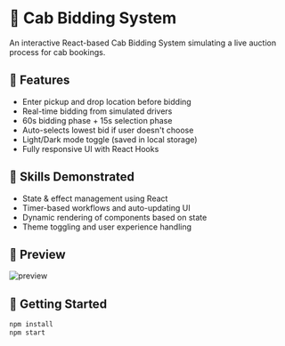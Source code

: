 # 🚕 Cab Bidding System

An interactive React-based Cab Bidding System simulating a live auction process for cab bookings.

## 🌟 Features
- Enter pickup and drop location before bidding
- Real-time bidding from simulated drivers
- 60s bidding phase + 15s selection phase
- Auto-selects lowest bid if user doesn't choose
- Light/Dark mode toggle (saved in local storage)
- Fully responsive UI with React Hooks

## 🧠 Skills Demonstrated
- State & effect management using React
- Timer-based workflows and auto-updating UI
- Dynamic rendering of components based on state
- Theme toggling and user experience handling

## 📸 Preview
![preview](./preview.png) <!-- Add a screenshot if available -->

## 🔧 Getting Started

```bash
npm install
npm start
